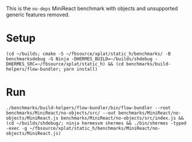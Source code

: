 This is the `no-deps` MiniReact benchmark with objects and unsupported generic
features removed.

# Setup

```
(cd ~/builds; cmake -S ~/fbsource/xplat/static_h/benchmarks/ -B benchmarksdebug -G Ninja -DHERMES_BUILD=~/builds/shdebug -DHERMES_SRC=~/fbsource/xplat/static_h) && (cd benchmarks/build-helpers/flow-bundler; yarn install)
```

# Run

```
./benchmarks/build-helpers/flow-bundler/bin/flow-bundler --root benchmarks/MiniReact/no-objects/src/ --out benchmarks/MiniReact/no-objects/MiniReact.js benchmarks/MiniReact/no-objects/src/index.js && (cd ~/builds/shdebug/; ninja hermesvm shermes && ./bin/shermes -typed -exec -g ~/fbsource/xplat/static_h/benchmarks/MiniReact/no-objects/MiniReact.js)
```
